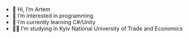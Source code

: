 - 👋 Hi, I’m Artem
- 👀 I’m interested in programming 
- 🌱 I’m currently learning C#/Unity 
- 👨‍🎓 I’m studying in Kyiv National University of Trade and Economics

<!---
artembikmaiev/artembikmaiev is a ✨ special ✨ repository because its `README.md` (this file) appears on your GitHub profile.
You can click the Preview link to take a look at your changes.
--->
